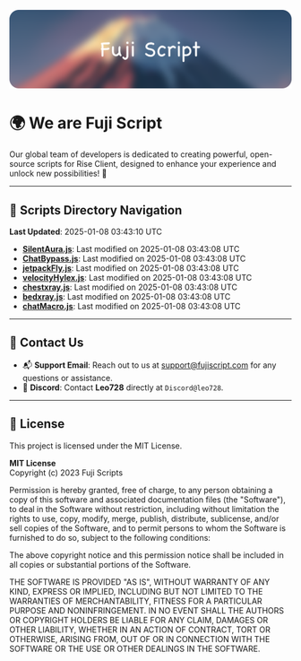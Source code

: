 ![Banner](.github/b.webp)

# 🌍 **We are Fuji Script**

Our global team of developers is dedicated to creating powerful, open-source scripts for Rise Client, designed to enhance your experience and unlock new possibilities! 🌟

---
<!-- SCRIPTS_NAVIGATION_START -->
## 📂 **Scripts Directory Navigation**

**Last Updated**: 2025-01-08 03:43:10 UTC

- **[SilentAura.js](scripts/SilentAura.js)**: Last modified on 2025-01-08 03:43:08 UTC
- **[ChatBypass.js](scripts/ChatBypass.js)**: Last modified on 2025-01-08 03:43:08 UTC
- **[jetpackFly.js](scripts/jetpackFly.js)**: Last modified on 2025-01-08 03:43:08 UTC
- **[velocityHylex.js](scripts/velocityHylex.js)**: Last modified on 2025-01-08 03:43:08 UTC
- **[chestxray.js](scripts/chestxray.js)**: Last modified on 2025-01-08 03:43:08 UTC
- **[bedxray.js](scripts/bedxray.js)**: Last modified on 2025-01-08 03:43:08 UTC
- **[chatMacro.js](scripts/chatMacro.js)**: Last modified on 2025-01-08 03:43:08 UTC

<!-- SCRIPTS_NAVIGATION_END -->

---

## 💬 **Contact Us**  
- 📬 **Support Email**: Reach out to us at [support@fujiscript.com](mailto:support@fujiscript.com) for any questions or assistance.  
- 💬 **Discord**: Contact **Leo728** directly at `Discord@leo728`.

---

## 📜 **License**

This project is licensed under the MIT License.  

**MIT License**  
Copyright (c) 2023 Fuji Scripts  

Permission is hereby granted, free of charge, to any person obtaining a copy of this software and associated documentation files (the "Software"), to deal in the Software without restriction, including without limitation the rights to use, copy, modify, merge, publish, distribute, sublicense, and/or sell copies of the Software, and to permit persons to whom the Software is furnished to do so, subject to the following conditions:  

The above copyright notice and this permission notice shall be included in all copies or substantial portions of the Software.  

THE SOFTWARE IS PROVIDED "AS IS", WITHOUT WARRANTY OF ANY KIND, EXPRESS OR IMPLIED, INCLUDING BUT NOT LIMITED TO THE WARRANTIES OF MERCHANTABILITY, FITNESS FOR A PARTICULAR PURPOSE AND NONINFRINGEMENT. IN NO EVENT SHALL THE AUTHORS OR COPYRIGHT HOLDERS BE LIABLE FOR ANY CLAIM, DAMAGES OR OTHER LIABILITY, WHETHER IN AN ACTION OF CONTRACT, TORT OR OTHERWISE, ARISING FROM, OUT OF OR IN CONNECTION WITH THE SOFTWARE OR THE USE OR OTHER DEALINGS IN THE SOFTWARE.  
